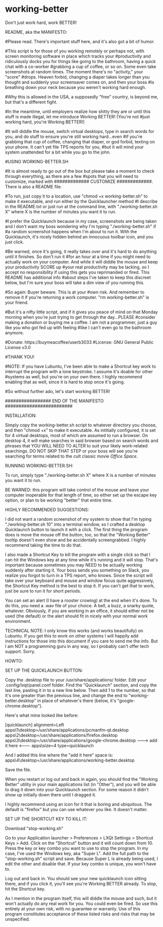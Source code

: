 # working-better
Don't just work hard, work BETTER!

README, aka the MANIFESTO:

#Please read.  There's important stuff here, and it's also got a bit of humor.

#This script is for those of you working remotely or perhaps not, with screen monitoring software in place which tracks your
#productivity and ridiculously docks you for things like going to the bathroom, having a quick chat with a co-worker
#grabbing a cup of coffee, or so on.  Some even take screenshots at random times.  The moment there's no "activity," your "score"
#drops. Heaven forbid, changing a diaper takes longer than you thought and suddenly your screensaver comes on,  and then your boss
#is breathing down your neck because you weren't working hard enough.

#Why this is allowed in the USA, a supposedly "free" country, is beyond me, but that's a different fight.

#In the meantime, until employers realize how shitty they are or until this stuff is made illegal, let me introduce Working BETTER!  (You're not
#just working hard, you're Working BETTER!)

#It will diddle the mouse, switch virtual desktops, type in search words for you, and do stuff to ensure you're still working hard...even
#if you're grabbing that cup of coffee, changing that diaper, or god forbid, texting on your phone. It can't yet file TPS reports for you,
#but it will mind your system unattended for a bit while you go to the john.

#USING WORKING-BETTER.SH

#It is almost ready to go out of the box but please take a moment to check through everything, as there are a few
#spots that you will need to customize, marked with ############# CUSTOMIZE #############.  There is also a README file.

#To run, just copy it to a location, use "chmod +x working-better.sh" to make it executable, and run either by the Quicklauncher method
#I describe in the README.txt or just run at the command line, with "./working-better.sh X" where X is the number of minutes you want it to run.

#I prefer the Quicklaunch because in my case, screenshots are being taken and I don't want my boss wondering why I'm typing "./working-better.sh" if
#a random screenshot happens when I'm about to run it.  With the Quicklaunch, it's nicely hidden behind an innocuous toolbar icon, and you just click.

#Be warned, once it's going, it really takes over and it's hard to do anything until it finishes.  So don't run it
#for an hour at a time if you might need to actually work on your computer.  And while it will diddle the mouse and keep your productivity SCORE up
#your real productivity may be lacking, so I accept no responsibility if using this gets you reprimanded or fired. This README has additional info
#about steps I've taken to keep this discreet below, but I'm sure your boss will take a dim view of you running this.

#So again: Buyer beware. This is at your
#own risk. And remember to remove it if you're returning a work computer.  "rm working-better.sh" is your friend.

#But it's a nifty little script, and if it gives you peace of mind on that Monday morning when you're just trying to get through the day...PLEASE
#consider making a donation or buying me a coffee.  I am not a programmer, just a guy like you who got fed up with feeling
#like I can't even go to the bathroom anymore.

#Donate:  https://buymeacoffee/userb3033
#License:  GNU General Public License v3.0

#THANK YOU!

#NOTE:  If you have Lubuntu, I've been able to make a Shortcut key work to interrupt the program with a lone keystroke. I assume it's doable for other
#systems as well, but you're on your own there.  I highly recommend enabling that as well, since it is hard to stop once it's going.

#So without further ado, let's start working BETTER!

################# END OF THE MANIFESTO #########################


INSTALLATION:

Simply copy the working-better.sh script to whatever directory you choose, and then "chmod +x" to make it executable.  As intitially configured, it is set for 4 virtual desktops, most of which are assumed to run a browser.  On desktop 4, it will make searches in said browser based on search words and phrases that YOU WILL NEED TO ALTER to suit your likely work-related searchings.  DO NOT SKIP THAT STEP or your boss will see you're searching for terms related to the cult classic movie _Office Space_.

RUNNING WORKING-BETTER.SH:

To run, simply type "./working-better.sh X" where X is a number of minutes you want it to run.

BE WARNED: this program will take control of the mouse and leave your computer inoperable for that length of time, so either set up the escape key option, or plan to be working "better" that entire time.

HIGHLY RECOMMENDED SUGGESTIONS:

I did not want a random screenshot of my system to show that I'm typing "./working-better.sh 10" into a terminal window, so I crafted a desktop Quicklaunch button to launch it with a click.  The first thing the program does is move the mouse off the button, too, so that the "Working Better" tooltip doesn't even show and be accidentally screengrabbed.  I highly recommend taking the time to do that.

I also made a Shortcut Key to kill the program with a single click so that I can hit the Windows key at any time while it's running and it will stop.  That's important because sometimes you may NEED to be actually working suddenly after starting it.  Your boss sends you something on Slack, you realize you forgot to turn in a TPS report, who knows.  Since the script will take over your keyboard and mouse and window focus quite aggressively, the Shortcut Key method is the best to stop it.  If you can't get that to work, just be sure to run it for short periods.

You can set an alert (I have a rooster crowing) at the end when it's done.  To do this, you need a .wav file of your choice.  A bell, a buzz, a snarky quote, whatever.  Obviously, if you are working in an office, it should either not be used (the default) or the alert should fit in nicely with your normal work environment.

TECHNICAL NOTE:  I only know this works (and works beautifully) on Lubuntu.  If you get this to work on other systems I will happily add instructions for those into this document if you care to send me the info.  But I am NOT a programming guru in any way, so I probably can't offer tech support.  Sorry.

HOWTO:

SET UP THE QUICKLAUNCH BUTTON:

Copy the .desktop file to your /usr/share/applications/ folder.
Edit your .config/lxqt/panel.conf folder.  Find the "Quicklaunch" section, and copy the last line, pasting it in to a new line below.  Then add 1 to the number, so that it's one greater than the previous line, and change the end to "working-better.desktop" in place of whatever's there (below, it's "google-chrome.desktop").  

Here's what mine looked like before:

[quicklaunch]
alignment=Left
apps\1\desktop=/usr/share/applications/pcmanfm-qt.desktop
apps\2\desktop=/usr/share/applications/firefox.desktop
apps\3\desktop=/usr/share/applications/google-chrome.desktop
---> add it here <---
apps\size=4
type=quicklaunch

And I added this line where the "add it here" space is:
apps\4\desktop=/usr/share/applications/working-better.desktop

Save the file.

When you restart or log out and back in again, you should find the "Working Better" utility in your main applications list (in "Other"), and you will be able to drag it down into your Quicklaunch section.  For some reason it didn't show up initially down there until I dragged it.

I highly recommend using an icon for it that is boring and ubiquitous. The default is "firefox" but you can use whatever you like.  It doesn't matter.

SET UP THE SHORTCUT KEY TO KILL IT:

Download "stop-working.sh"

Go to your Application launcher > Preferences > LXQt Settings > Shortcut Keys > Add.  Click on the "Shortcut" button and it will count down from 10.  Press the key or key combo you want to use to stop the program.  In my case, I've used the Windows key, aka "Super L".  Add the full path to the "stop-working.sh" script and save.  Because Super L is already being used, I edit the other and disable that.  If your key combo is unique, you won't have to.

Log out and back in.  You should see your new quicklaunch icon sitting there, and if you click it, you'll see you're Working BETTER already.  To stop, hit the Shortcut key.

As I mention in the program itself, this will diddle the mouse and such, but it won't actually do any real work for you.  You could even be fired.  So use this entirely at your own risk, with no guarantee or warranty.  Use of this program constitutes acceptance of these listed risks and risks that may be unspecified.
